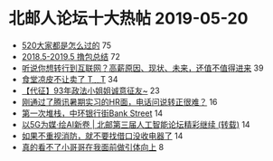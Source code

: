# 北邮人论坛十大热帖 2019-05-20

- [520大家都是怎么过的](https://bbs.byr.cn/article/AimGraduate/1166333) 75
- [2018.5-2019.5 撸包总结](https://bbs.byr.cn/article/DIYLife/47138) 72
- [听说你想转行到互联网？高薪原因、现状、未来，还值不值得进来](https://bbs.byr.cn/article/WorkLife/1123387) 39
- [食堂凉皮不让卖了 T﹏T](https://bbs.byr.cn/article/Talking/6121796) 34
- [【代征】93年政法小姐姐诚意征友~](https://bbs.byr.cn/article/Friends/1925205) 23
- [刚通过了腾讯暑期实习的HR面，电话问说转正很难？](https://bbs.byr.cn/article/Job/2033038) 16
- [第一次堆栈，中环银行街Bank Street](https://bbs.byr.cn/article/Photo/267282) 14
- [以5G为媒·绘AI新卷 | 北邮第三届人工智能论坛精彩继续 (转载)](https://bbs.byr.cn/article/Selfsupport/23007) 14
- [如果不重视消防，就不要找借口没收电器了](https://bbs.byr.cn/article/Picture/3241986) 14
- [真的看不了小哥哥在我面前做引体向上](https://bbs.byr.cn/article/Feeling/3111704) 8


